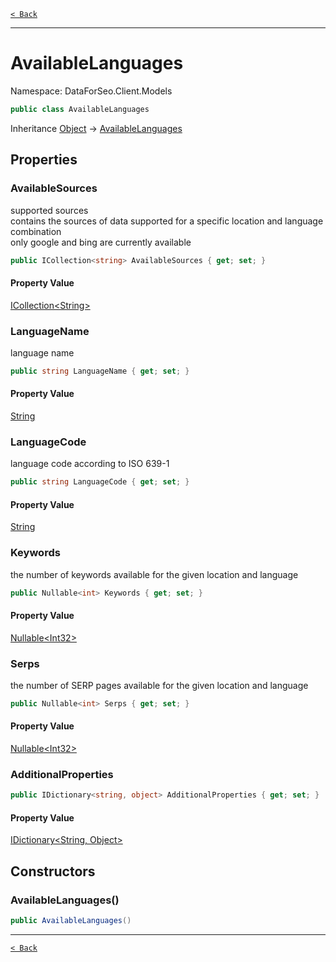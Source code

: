 [`< Back`](./)

---

# AvailableLanguages

Namespace: DataForSeo.Client.Models

```csharp
public class AvailableLanguages
```

Inheritance [Object](https://docs.microsoft.com/en-us/dotnet/api/system.object) → [AvailableLanguages](./dataforseo.client.models.availablelanguages)

## Properties

### **AvailableSources**

supported sources
 <br>contains the sources of data supported for a specific location and language combination
 <br>only google and bing are currently available

```csharp
public ICollection<string> AvailableSources { get; set; }
```

#### Property Value

[ICollection&lt;String&gt;](https://docs.microsoft.com/en-us/dotnet/api/system.collections.generic.icollection-1)<br>

### **LanguageName**

language name

```csharp
public string LanguageName { get; set; }
```

#### Property Value

[String](https://docs.microsoft.com/en-us/dotnet/api/system.string)<br>

### **LanguageCode**

language code according to ISO 639-1

```csharp
public string LanguageCode { get; set; }
```

#### Property Value

[String](https://docs.microsoft.com/en-us/dotnet/api/system.string)<br>

### **Keywords**

the number of keywords available for the given location and language

```csharp
public Nullable<int> Keywords { get; set; }
```

#### Property Value

[Nullable&lt;Int32&gt;](https://docs.microsoft.com/en-us/dotnet/api/system.nullable-1)<br>

### **Serps**

the number of SERP pages available for the given location and language

```csharp
public Nullable<int> Serps { get; set; }
```

#### Property Value

[Nullable&lt;Int32&gt;](https://docs.microsoft.com/en-us/dotnet/api/system.nullable-1)<br>

### **AdditionalProperties**

```csharp
public IDictionary<string, object> AdditionalProperties { get; set; }
```

#### Property Value

[IDictionary&lt;String, Object&gt;](https://docs.microsoft.com/en-us/dotnet/api/system.collections.generic.idictionary-2)<br>

## Constructors

### **AvailableLanguages()**

```csharp
public AvailableLanguages()
```

---

[`< Back`](./)
